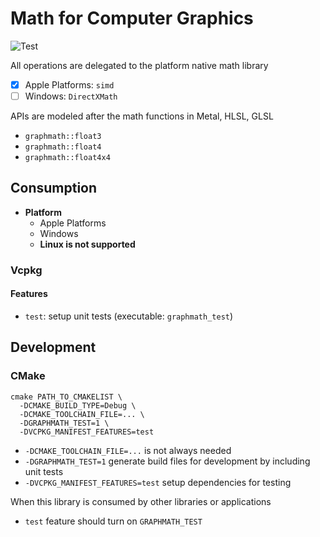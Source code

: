 # Math for Computer Graphics 

![Test](https://github.com/Zehua-Chen/cpp-graphmath/actions/workflows/test.yml/badge.svg)

All operations are delegated to the platform native math library

- [x] Apple Platforms: `simd`
- [ ] Windows: `DirectXMath`

APIs are modeled after the math functions in Metal, HLSL, GLSL

- `graphmath::float3`
- `graphmath::float4`
- `graphmath::float4x4`

## Consumption

- **Platform**
  - Apple Platforms
  - Windows
  - **Linux is not supported**

### Vcpkg

#### Features

- `test`: setup unit tests (executable: `graphmath_test`)

## Development

### CMake

```
cmake PATH_TO_CMAKELIST \
  -DCMAKE_BUILD_TYPE=Debug \
  -DCMAKE_TOOLCHAIN_FILE=... \
  -DGRAPHMATH_TEST=1 \
  -DVCPKG_MANIFEST_FEATURES=test
```

- `-DCMAKE_TOOLCHAIN_FILE=...` is not always needed
- `-DGRAPHMATH_TEST=1` generate build files for development by including unit tests
- `-DVCPKG_MANIFEST_FEATURES=test` setup dependencies for testing

When this library is consumed by other libraries or applications

- `test` feature should turn on `GRAPHMATH_TEST`
